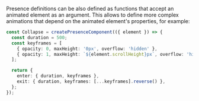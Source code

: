Presence definitions can be also defined as functions that accept an animated element as an argument. This allows to define more complex animations that depend on the animated element's properties, for example:

```ts
const Collapse = createPresenceComponent(({ element }) => {
  const duration = 500;
  const keyframes = [
    { opacity: 0, maxHeight: '0px', overflow: 'hidden' },
    { opacity: 1, maxHeight: `${element.scrollHeight}px`, overflow: 'hidden' },
  ];

  return {
    enter: { duration, keyframes },
    exit: { duration, keyframes: [...keyframes].reverse() },
  };
});
```
